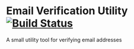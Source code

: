 # Email Verification Utility [![Build Status](https://travis-ci.org/opsvision/email-verification.svg?branch=master)](https://travis-ci.org/opsvision/email-verification)
A small utility tool for verifying email addresses
